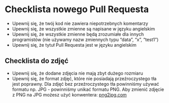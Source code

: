 # Checklista nowego Pull Requesta

- Upewnij się, że twój kod nie zawiera niepotrzebnych komentarzy
- Upewnij się, że wszystkie zmienne są napisane w języku angielskim 
- Upewnij się, że wszystkie zmienne będą zrozumiałe dla innych programistów (nie używamy nazw zmiennych typu “data”, “x”, “test1”)  
- Upewnij się, że tytuł Pull Requesta jest w języku angielskim 

## Checklista do zdjęć

- Upewnij się, że dodane zdjęcia nie mają zbyt dużego rozmiaru
- Upewnij się, że format zdjęć, które nie posiadają przeźroczystego tła jest poprawny. Dla zdjęć bez przeźroczystego tła powinniśmy używać formatu np. JPG - powinniśmy unikać formatu PNG. Aby zmienić zdjęcie z PNG na JPG możesz użyć konwentera: [png2jpg.com](https://png2jpg.com)